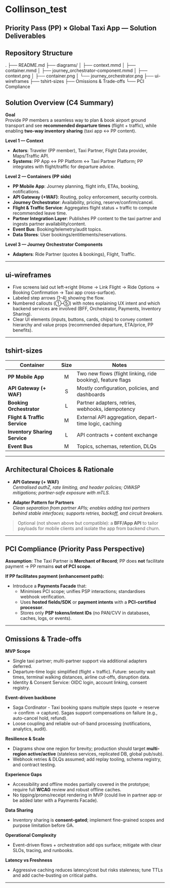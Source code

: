 # Collinson_test
## Priority Pass (PP) × Global Taxi App — Solution Deliverables

## Repository Structure
.
├── README.md
├── diagrams/
│   ├── context.mmd
│   ├── container.mmd
│   ├── journey_orchestrator-component.mmd
│   ├── context.png
│   ├── container.png
│   └── journey_orchestrator.png
├── ui-wireframes
├── tshirt-sizes
├── Omissions & Trade-offs
└── PCI Compliance

## Solution Overview (C4 Summary)

**Goal**  
Provide PP members a seamless way to plan & book airport ground transport and see **recommended departure times** (flight + traffic), while enabling **two-way inventory sharing** (taxi app ↔ PP content).

**Level 1 — Context**  
- **Actors**: Traveler (PP member), Taxi Partner, Flight Data provider, Maps/Traffic API.  
- **Systems**: PP App ↔ PP Platform ↔ Taxi Partner Platform; PP integrates with flight/traffic for departure advice.

**Level 2 — Containers (PP side)**  
- **PP Mobile App**: Journey planning, flight info, ETAs, booking, notifications.  
- **API Gateway (+WAF)**: Routing, policy enforcement, security controls.  
- **Journey Orchestrator**: Availability, pricing, reserve/confirm/cancel.  
- **Flight & Traffic Service**: Aggregates flight status + traffic to compute recommended leave time.  
- **Partner Integration Layer**: Publishes PP content to the taxi partner and ingests partner availability/content.  
- **Event Bus**: Booking/telemetry/audit topics.  
- **Data Stores**: User bookings/entitlements/reservations.

**Level 3 — Journey Orchestrator Components**  
- **Adapters**: Ride Partner (quotes & bookings), Flight, Traffic.

---

## ui-wireframes

- Five screens laid out left→right (Home → Link Flight → Ride Options → Booking Confirmation → Taxi app cross-surface).
- Labeled step arrows (1–4) showing the flow.
- Numbered callouts (①–⑤) with notes explaining UX intent and which backend services are involved (BFF, Orchestrator, Payments, Inventory Sharing).
- Clear UI elements (inputs, buttons, cards, chips) to convey content hierarchy and value props (recommended departure, ETA/price, PP benefits).

---

## tshirt-sizes

| Container                     | Size | Notes                                                       |
| ----------------------------- | :--: | ----------------------------------------------------------- |
| **PP Mobile App**             |   M  | Two new flows (flight linking, ride booking), feature flags |
| **API Gateway (+ WAF)**       |   S  | Mostly configuration, policies, and dashboards              |
| **Booking Orchestrator**      |   L  | Partner adapters, retries, webhooks, idempotency            |
| **Flight & Traffic Service**  |   M  | External API aggregation, depart-time logic, caching        |
| **Inventory Sharing Service** |   L  | API contracts + content exchange                            |
| **Event Bus**                 |   M  | Topics, schemas, retention, DLQs                            |

---

## Architectural Choices & Rationale

- **API Gateway (+ WAF)**  
  *Centralised authZ, rate limiting, and header policies; OWASP mitigations; partner-safe exposure with mTLS.*

- **Adapter Pattern for Partners**  
  *Clean separation from partner APIs; enables adding taxi partners behind stable interfaces; supports retries, backoff, and circuit breakers.*

> Optional (not shown above but compatible): a **BFF/App API** to tailor payloads for mobile clients and isolate the app from backend churn.

---
## PCI Compliance (Priority Pass Perspective)

**Assumption**: The Taxi Partner is **Merchant of Record**; PP does **not** facilitate payment → PP remains **out of PCI scope**.

**If PP facilitates payment (enhancement path):**
- Introduce a **Payments Facade** that:
  - Minimises PCI scope; unifies PSP interactions; standardises webhook verification.
  - Uses **hosted fields/SDK** or **payment intents** with a **PCI-certified processor**.
  - Stores only **PSP tokens/intent IDs** (no PAN/CVV in databases, caches, logs, or events).

---
## Omissions & Trade-offs

**MVP Scope**
- Single taxi partner; multi-partner support via additional adapters deferred.
- Departure-time logic simplified (flight + traffic). Future: security wait times, terminal walking distances, airline cut-offs, disruption data.
- Identity & Consent Service: OIDC login, account linking, consent registry.

**Event-driven backbone**
- Saga Cordinator - Taxi booking spans multiple steps (quote → reserve → confirm → capture). Sagas support compensations on failure (e.g., auto-cancel hold, refund).
- Loose coupling and reliable out-of-band processing (notifications, analytics, audit). 

**Resilience & Scale**
- Diagrams show one region for brevity; production should target **multi-region active/active** (stateless services, replicated DB, global pub/sub).
- Webhook retries & DLQs assumed; add replay tooling, schema registry, and contract testing.

**Experience Gaps**
- Accessibility and offline modes partially covered in the prototype; require full **WCAG** review and robust offline caches.
- No tipping/promo/receipt rendering in MVP (could live in partner app or be added later with a Payments Facade).

**Data Sharing**
- Inventory sharing is **consent-gated**; implement fine-grained scopes and purpose limitation before GA.

**Operational Complexity**
- Event-driven flows + orchestration add ops surface; mitigate with clear SLOs, tracing, and runbooks.

**Latency vs Freshness**
- Aggressive caching reduces latency/cost but risks staleness; tune TTLs and add cache-busting on critical paths.

---
